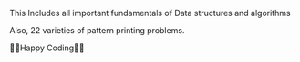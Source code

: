 This Includes all important fundamentals of Data structures and algorithms 

Also, 22 varieties of pattern printing problems.

👾👾Happy Coding👾👾